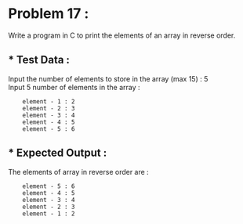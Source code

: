 # Problem 17 :

Write a program in C to print the elements of an array in reverse order.

## * Test Data :

Input the number of elements to store in the array (max 15) : 5  
Input 5 number of elements in the array :  

        element - 1 : 2  
        element - 2 : 3  
        element - 3 : 4  
        element - 4 : 5  
        element - 5 : 6  

## * Expected Output :

The elements of array in reverse order are :                     
        
        element - 5 : 6
        element - 4 : 5
        element - 3 : 4
        element - 2 : 3
        element - 1 : 2     